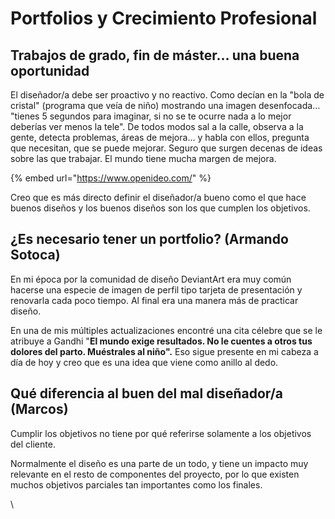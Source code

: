 # Portfolios y Crecimiento Profesional

## Trabajos de grado, fin de máster… una buena oportunidad

El diseñador/a debe ser proactivo y no reactivo. Como decían en la "bola de cristal" (programa que veía de niño) mostrando una imagen desenfocada… "tienes 5 segundos para imaginar, si no se te ocurre nada a lo mejor deberías ver menos la tele". De todos modos sal a la calle, observa a la gente, detecta problemas, áreas de mejora… y habla con ellos, pregunta que necesitan, que se puede mejorar. Seguro que surgen decenas de ideas sobre las que trabajar. El mundo tiene mucha margen de mejora.

{% embed url="https://www.openideo.com/" %}

Creo que es más directo definir el diseñador/a bueno como el que hace buenos diseños y los buenos diseños son los que cumplen los objetivos.

## ¿Es necesario tener un portfolio? (Armando Sotoca)

En mi época por la comunidad de diseño DeviantArt era muy común hacerse una especie de imagen de perfil tipo tarjeta de presentación y renovarla cada poco tiempo. Al final era una manera más de practicar diseño.

En una de mis múltiples actualizaciones encontré una cita célebre que se le atribuye a Gandhi "**El mundo exige resultados. No le cuentes a otros tus dolores del parto. Muéstrales al niño".** Eso sigue presente en mi cabeza a día de hoy y creo que es una idea que viene como anillo al dedo.

## Qué diferencia al buen del mal diseñador/a (Marcos)

Cumplir los objetivos no tiene por qué referirse solamente a los objetivos del cliente.

Normalmente el diseño es una parte de un todo, y tiene un impacto muy relevante en el resto de componentes del proyecto, por lo que existen muchos objetivos parciales tan importantes como los finales.

\
